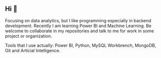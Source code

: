 ## Hi 👋
Focusing on data analytics, but I like programming especially in backend development. Recently I am learning Power BI and Machine Learning. Be welcome to collaborate in my repositories and talk to me for work in some project or organization.

Tools that I use actually: Power BI, Python, MySQL Workbrench, MongoDB, Git and Articial Intelligence.
<!--
**yurimacena/yurimacena** is a ✨ _special_ ✨ repository because its `README.md` (this file) appears on your GitHub profile.

Here are some ideas to get you started:

- 🔭 I’m currently working on ...
- 🌱 I’m currently learning ...
- 👯 I’m looking to collaborate on ...
- 🤔 I’m looking for help with ...
- 💬 Ask me about ...
- 📫 How to reach me: ...
- 😄 Pronouns: ...
- ⚡ Fun fact: ...
-->
